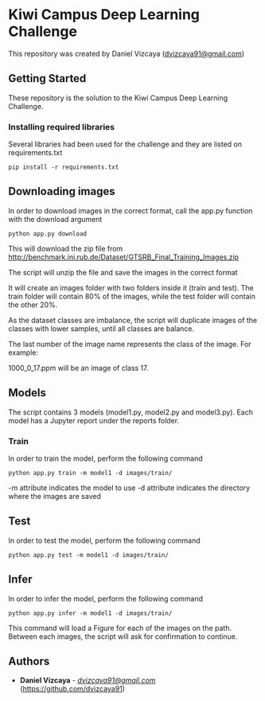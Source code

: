 
# Kiwi Campus Deep Learning Challenge

This repository was created by Daniel Vizcaya (dvizcaya91@gmail.com)

## Getting Started

These repository is the solution to the Kiwi Campus Deep Learning Challenge. 

### Installing required libraries

Several libraries had been used for the challenge and they are listed on requirements.txt

```
pip install -r requirements.txt
```

## Downloading images

In order to download images in the correct format, call the app.py function with the download argument

```
python app.py download
```

This will download the zip file from http://benchmark.ini.rub.de/Dataset/GTSRB_Final_Training_Images.zip

The script will unzip the file and save the images in the correct format 

It will create an images folder with two folders inside it (train and test). The train folder will contain 80% of the images, while the test folder will contain the other 20%.

As the dataset classes are imbalance, the script will duplicate images of the classes with lower samples, until all classes are balance.

The last number of the image name represents the class of the image. For example:

1000_0_17.ppm will be an image of class 17.

## Models

The script contains 3 models (model1.py, model2.py and model3.py). Each model has a Jupyter report under the reports folder.

### Train

In order to train the model, perform the following command

```
python app.py train -m model1 -d images/train/
```

-m attribute indicates the model to use
-d attribute indicates the directory where the images are saved

## Test

In order to test the model, perform the following command

```
python app.py test -m model1 -d images/train/
```

## Infer

In order to infer the model, perform the following command

```
python app.py infer -m model1 -d images/train/
```

This command will load a Figure for each of the images on the path. Between each images, the script will ask for confirmation to continue.

## Authors

* **Daniel Vizcaya** - *dvizcaya91@gmail.com* (https://github.com/dvizcaya91)



